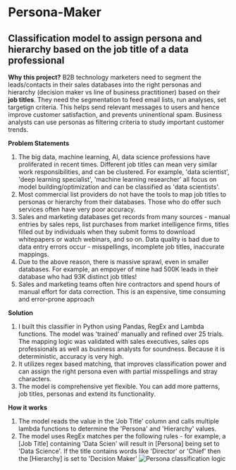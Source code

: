 # Persona-Maker
## Classification model to assign persona and hierarchy based on the job title of a data professional

**Why this project?**
B2B technology marketers need to segment the leads/contacts in their sales databases into the right personas and hierarchy (decision maker vs line of business practitioner) based on their **job titles**. They need the segmentation to feed email lists, run analyses, set targetign criteria. This helps send relevant messages to users and hence improve customer satisfaction, and prevents uninentional spam. Business analysts can use personas as filtering criteria to study important customer trends.

**Problem Statements**
1. The big data, machine learning, AI, data science professions have proliferated in recent times. Different job titles can mean very similar work responsibilities, and can be clustered. For example, 'data scientist', 'deep learning specialist', 'machine learning researcher' all focus on model building/optimization and can be classified as 'data scientists'.
2. Most commercial list providers do not have the tools to map job titles to personas or hierarchy from their databases. Those who do offer such services often have very poor accuracy.
3. Sales and marketing databases get records from many sources - manual entries by sales reps, list purchases from market intelligence firms, titles filled out by individuals when they submit forms to download whitepapers or watch webinars, and so on. Data quality is bad due to data entry errors occur - misspellings, incomplete job titles, inaccurate mappings.
4. Due to the above reason, there is massive sprawl, even in smaller databases. For example, an empoyer of mine had 500K leads in their database who had 93K distinct job titles!
5. Sales and marketing teams often hire contractors and spend hours of manual effort for data correction. This is an expensive, time consuming and error-prone approach

**Solution**
1. I built this classifier in Python using Pandas, RegEx and Lambda functions. The model was 'trained' manually and refined over 25 trials. The mapping logic was validated with sales executives, sales ops professionals as well as business analysts for soundness. Because it is deterministic, accuracy is very high. 
2. It utilizes regex based matching, that improves classification power and can assign the right persona even with partial misspellings and stray characters.
3. The model is comprehensive yet flexible. You can add more patterns, job titles, personas and extend its functionality.

**How it works**
1. The model reads the value in the 'Job Title' column and calls multiple lambda functions to determine the 'Persona' and 'Hierarchy' values. 
2. The model uses RegEx matches per the following rules - for example, a [Job Title] containing 'Data Scien' will result in [Persona] being set to 'Data Science'. If the title contains words like 'Director' or 'Chief' then the [Hierarchy] is set to 'Decision Maker'
![Persona classification logic](https://pages.databricks.com/rs/094-YMS-629/images/Personasv3.jpg)
